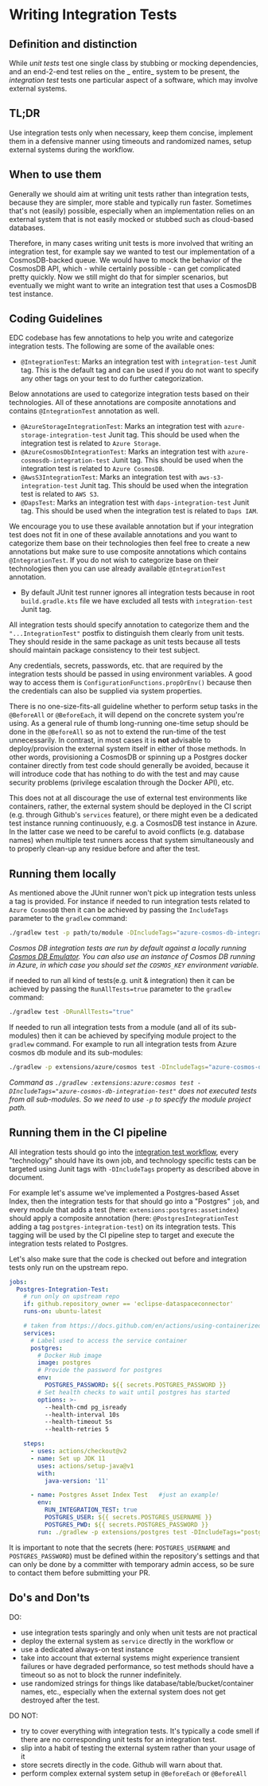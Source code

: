# Writing Integration Tests

## Definition and distinction

While _unit tests_ test one single class by stubbing or mocking dependencies, and an end-2-end test relies on the _
entire_ system to be present, the _integration test_ tests one particular aspect of a software, which may involve external
systems.

## TL;DR

Use integration tests only when necessary, keep them concise, implement them in a defensive manner using timeouts and
randomized names, setup external systems during the workflow.

## When to use them

Generally we should aim at writing unit tests rather than integration tests, because they are simpler, more stable and
typically run faster. Sometimes that's not (easily) possible, especially when an implementation relies on an external
system that is not easily mocked or stubbed such as cloud-based databases.

Therefore, in many cases writing unit tests is more involved that writing an integration test, for example say we wanted
to test our implementation of a CosmosDB-backed queue. We would have to mock the behavior of the CosmosDB API, which -
while certainly possible - can get complicated pretty quickly. Now we still might do that for simpler scenarios, but
eventually we might want to write an integration test that uses a CosmosDB test instance.

## Coding Guidelines

EDC codebase has few annotations to help you write and categorize integration tests. The following are some of the available ones:

- `@IntegrationTest`: Marks an integration test with `integration-test` Junit tag. This is the default tag and can be used if you do not want to specify any other tags on your test to do further categorization.

Below annotations are used to categorize integration tests based on their technologies. All of these annotations are composite annotations and contains `@IntegrationTest` annotation as well.

- `@AzureStorageIntegrationTest`: Marks an integration test with `azure-storage-integration-test` Junit tag. This should be used when the integration test is related to `Azure Storage`.
- `@AzureCosmosDbIntegrationTest`: Marks an integration test with `azure-cosmosdb-integration-test` Junit tag. This should be used when the integration test is related to `Azure CosmosDB`.
- `@AwsS3IntegrationTest`: Marks an integration test with `aws-s3-integration-test` Junit tag. This should be used when the integration test is related to `AWS S3`.
- `@DapsTest`: Marks an integration test with `daps-integration-test` Junit tag. This should be used when the integration test is related to `Daps IAM`.

We encourage you to use these available annotation but if your integration test does not fit in one of these available annotations and you want to categorize them base on their technologies then feel free to create a new annotations but make sure to use composite annotations which contains `@IntegrationTest`. If you do not wish to categorize base on their technologies then you can use already available `@IntegrationTest` annotation.

- By default JUnit test runner ignores all integration tests because in root `build.gradle.kts` file we have excluded all tests with `integration-test` Junit tag.

All integration tests should specify annotation to categorize them and the `"...IntegrationTest"` postfix to distinguish them clearly from unit tests. They should reside in the same package as unit tests because all tests should maintain package consistency to their test subject.

Any credentials, secrets, passwords, etc. that are required by the integration tests should be passed in using environment variables. A good way to access them is `ConfigurationFunctions.propOrEnv()` because then the credentials can also be supplied via system properties.

There is no one-size-fits-all guideline whether to perform setup tasks in the `@BeforeAll` or `@BeforeEach`, it will depend on the concrete system you're using. As a general rule of thumb long-running one-time setup should be done in the `@BeforeAll` so as not to extend the run-time of the test unnecessarily. In contrast, in most cases it is **not** advisable to deploy/provision the external system itself in either of those methods. In other words, provisioning a CosmosDB or spinning up a Postgres docker container directly from test code should generally be avoided, because it will introduce code that has nothing to do with the test and may cause security problems (privilege escalation through the Docker API), etc.

This does not at all discourage the use of external test environments like containers, rather, the external system should be deployed in the CI script (e.g. through Github's `services` feature), or there might even be a dedicated test instance running continuously, e.g. a CosmosDB test instance in Azure. In the latter case we need to be careful to avoid conflicts (e.g. database names) when multiple test runners access that system simultaneously and to properly clean-up any residue before and after the test.

## Running them locally

As mentioned above the JUnit runner won't pick up integration tests unless a tag is provided. For instance if needed to run integration tests related to `Azure CosmosDB` then it can be achieved by passing the `IncludeTags` parameter to the `gradlew` command:

```bash
./gradlew test -p path/to/module -DIncludeTags="azure-cosmos-db-integration-test"
```

_Cosmos DB integration tests are run by default against a locally running [Cosmos DB Emulator](https://docs.microsoft.com/azure/cosmos-db/local-emulator). You can also use an instance of Cosmos DB running in Azure, in which case you should set the `COSMOS_KEY` environment variable._

if needed to run all kind of tests(e.g. unit & integration) then it can be achieved by passing the `RunAllTests=true` parameter to the `gradlew` command:

```bash
./gradlew test -DRunAllTests="true"
```

If needed to run all integration tests from a module (and all of its sub-modules) then it can be achieved by specifying module project to the `gradlew` command. For example to run all integration tests from Azure cosmos db module and its sub-modules:

```bash
./gradlew -p extensions/azure/cosmos test -DIncludeTags="azure-cosmos-db-integration-test"
```

_Command as `./gradlew :extensions:azure:cosmos test -DIncludeTags="azure-cosmos-db-integration-test"` does not executed tests from all sub-modules. So we need to use `-p` to specify the module project path._

## Running them in the CI pipeline

All integration tests should go into the [integration test workflow](../.github/workflows/integrationtests.yaml), every "technology" should have its own job, and technology specific tests can be targeted using Junit tags with `-DIncludeTags` property as described above in document.

For example let's assume we've implemented a Postgres-based Asset Index, then the integration tests for that should go into a "Postgres" `job`, and every module that adds a test (here: `extensions:postgres:assetindex`) should apply a composite annotation (here: `@PostgresIntegrationTest` adding a tag `postgres-integration-test`) on its integration tests. This tagging will be used by the CI pipeline step to target and execute the integration tests related to Postgres.

Let's also make sure that the code is checked out before and integration tests only run on the upstream repo.

```yaml
jobs:
  Postgres-Integration-Test:
    # run only on upstream repo
    if: github.repository_owner == 'eclipse-dataspaceconnector'
    runs-on: ubuntu-latest

    # taken from https://docs.github.com/en/actions/using-containerized-services/creating-postgresql-service-containers
    services:
      # Label used to access the service container
      postgres:
        # Docker Hub image
        image: postgres
        # Provide the password for postgres
        env:
          POSTGRES_PASSWORD: ${{ secrets.POSTGRES_PASSWORD }}
        # Set health checks to wait until postgres has started
        options: >-
          --health-cmd pg_isready
          --health-interval 10s
          --health-timeout 5s
          --health-retries 5

    steps:
      - uses: actions/checkout@v2
      - name: Set up JDK 11
        uses: actions/setup-java@v1
        with:
          java-version: '11'

      - name: Postgres Asset Index Test   #just an example!
        env:
          RUN_INTEGRATION_TEST: true
          POSTGRES_USER: ${{ secrets.POSTGRES_USERNAME }}
          POSTGRES_PWD: ${{ secrets.POSTGRES_PASSWORD }}
        run: ./gradlew -p extensions/postgres test -DIncludeTags="postgres-integration-test"
```

It is important to note that the secrets (here: `POSTGRES_USERNAME` and `POSTGRES_PASSWORD`) must be defined within the repository's settings and that can only be done by a committer with temporary admin access, so be sure to contact them before submitting your PR.

## Do's and Don'ts

DO:

- use integration tests sparingly and only when unit tests are not practical
- deploy the external system as `service` directly in the workflow or
- use a dedicated always-on test instance
- take into account that external systems might experience transient failures or have degraded performance, so test
  methods should have a timeout so as not to block the runner indefinitely.
- use randomized strings for things like database/table/bucket/container names, etc., especially when the external
  system does not get destroyed after the test.

DO NOT:

- try to cover everything with integration tests. It's typically a code smell if there are no corresponding unit tests
  for an integration test.
- slip into a habit of testing the external system rather than your usage of it
- store secrets directly in the code. Github will warn about that.
- perform complex external system setup in `@BeforeEach` or `@BeforeAll`
